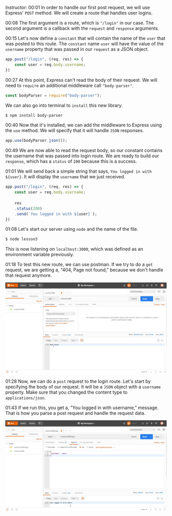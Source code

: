 Instructor: 00:01 In order to handle our first post request, we will use Express' `POST` method. We will create a route that handles user logins.

00:08 The first argument is a route, which is `"/login"` in our case. The second argument is a callback with the `request` and `response` arguments.

00:15 Let's now define a `constant` that will contain the name of the `user` that was posted to this route. The `constant` name `user` will have the value of the `username` property that was passed in our `request` as a JSON object.

```javascript
app.post("/login", (req, res) => {
    const user = req.body.username;
})
```

00:27 At this point, Express can't read the body of their request. We will need to `require` an additional middleware call `"body-parser"`. 

```javascript
const bodyParser = require("body-parser");
```

We can also go into terminal to `install` this new library.

```bash
$ npm install body-parser
```

00:40 Now that it's installed, we can add the middleware to Express using the `use` method. We will specify that it will handle `JSON` responses.

```javascript
app.use(bodyParser.json());
```

00:49 We are now able to read the request body, so our constant contains the username that was passed into login route. We are ready to build our `response`, which has a `status` of `200` because this is a success.

01:01 We will send back a simple string that says, `You logged in with ${user}`. It will display the `username` that we just received.

```javascript
app.post("/login", (req, res) => {
    const user = req.body.username;

    res
    .status(200)
    .send(`You logged in with ${user}`);
})
```

01:08 Let's start our server using `node` and the name of the file. 

```bash 
$ node lesson3
```

This is now listening on `localhost:3000`, which was defined as an environment variable previously.

01:18 To test this new route, we can use postman. If we try to do a `get` request, we are getting a, "404, Page not found," because we don't handle that request anymore.

![get](../images/express-add-a-post-route-to-express-and-parse-the-body-get.png)

01:28 Now, we can do a `post` request to the login route. Let's start by specifying the body of our request. It will be a `JSON` object with a `username` property. Make sure that you changed the content type to `applications/json`.

01:43 If we run this, you get a, "You logged in with username," message. That is how you parse a post request and handle the request data.

![post](../images/express-add-a-post-route-to-express-and-parse-the-body-post.png)